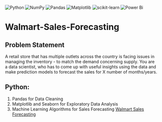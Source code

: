 ![Python](https://img.shields.io/badge/python-3670A0?style=for-the-badge&logo=python&logoColor=ffdd54)
![NumPy](https://img.shields.io/badge/numpy-%23013243.svg?style=for-the-badge&logo=numpy&logoColor=white)
![Pandas](https://img.shields.io/badge/pandas-%23150458.svg?style=for-the-badge&logo=pandas&logoColor=white)
![Matplotlib](https://img.shields.io/badge/Matplotlib-%23ffffff.svg?style=for-the-badge&logo=Matplotlib&logoColor=black)
![scikit-learn](https://img.shields.io/badge/scikit--learn-%23F7931E.svg?style=for-the-badge&logo=scikit-learn&logoColor=white)
![Power Bi](https://img.shields.io/badge/power_bi-F2C811?style=for-the-badge&logo=powerbi&logoColor=black)

# Walmart-Sales-Forecasting

## Problem Statement
A retail store that has multiple outlets across the country is facing issues in managing the inventory - to match the demand concerning supply. You are a data scientist, who has to come up with useful insights using the data and make prediction models to forecast the sales for X number of months/years.

## Python:
1. Pandas for Data Cleaning
2. Matplotlib and Seaborn for Exploratory Data Analysis
3. Machine Learning Algorithms for Sales Forecasting
[Walmart Sales Forecasting](https://github.com/Rohit-Moghe/Walmart-Sales-Forecasting/blob/8cb489708d55e0aa6eba4cb614ef3ee0a5a9d1c8/Walmart_Sales_Forecasting.ipynb)
